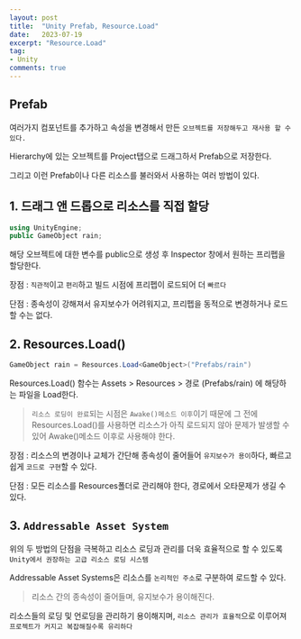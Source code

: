 ```yaml
---
layout: post
title:  "Unity Prefab, Resource.Load"
date:   2023-07-19
excerpt: "Resource.Load"
tag:
- Unity
comments: true
---
```


## Prefab

여러가지 컴포넌트를 추가하고 속성을 변경해서 만든 `오브젝트를 저장해두고 재사용 할 수 있다.`

Hierarchy에 있는 오브젝트를 Project탭으로 드래그하서 Prefab으로 저장한다.

그리고 이런 Prefab이나 다른 리소스를 불러와서 사용하는 여러 방법이 있다.

## 1. 드래그 앤 드롭으로 리소스를 직접 할당
```C#
using UnityEngine;
public GameObject rain; 
```
해당 오브젝트에 대한 변수를 public으로 생성 후 Inspector 창에서 원하는 프리펩을 할당한다.

장점 : `직관적`이고 `편리`하고 빌드 시점에 프리펩이 로드되어 더 `빠르다`

단점 : 종속성이 강해져서 유지보수가 어려워지고, 프리펩을 동적으로 변경하거나 로드할 수는 없다.

## 2. Resources.Load()
```C#
GameObject rain = Resources.Load<GameObject>("Prefabs/rain")
```
Resources.Load() 함수는 Assets > Resources > 경로 (Prefabs/rain) 에 해당하는 파일을 Load한다.
>`리소스 로딩이 완료`되는 시점은 `Awake()메소드 이후`이기 때문에 그 전에 Resources.Load()를 사용하면 리소스가 아직 로드되지 않아 문제가 발생할 수 있어 Awake()메소드 이후로 사용해야 한다.

장점 : 리소스의 변경이나 교체가 간단해 종속성이 줄어들어 `유지보수가 용이`하다, 빠르고 쉽게 `코드로 구현`할 수 있다.

단점 : 모든 리소스를 Resources폴더로 관리해야 한다, 경로에서 오타문제가 생길 수 있다.

## 3. `Addressable Asset System`

위의 두 방법의 단점을 극복하고 리소스 로딩과 관리를 더욱 효율적으로 할 수 있도록 `Unity에서 권장하는 고급 리소스 로딩 시스템`

Addressable Asset Systems은 리소스를 `논리적인 주소`로 구분하여 로드할 수 있다.
> 리소스 간의 종속성이 줄어들며, 유지보수가 용이해진다.

리소스들의 로딩 및 언로딩을 관리하기 용이해지며, `리소스 관리가 효율적`으로 이루어져 `프로젝트가 커지고 복잡해질수록 유리하다`
